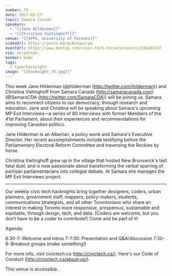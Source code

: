 ```yaml
---
number: 75
date: 2017-01-17
topic: Samara Canada
speakers:
  - "[[Jane Hilderman]]"
  - "[[Christina Vietinghoff]]"
venue: "[[SPPG, University of Toronto]]"
videoUrl: https://youtu.be/gc8Lkapsrpw
eventUrl: https://www.meetup.com/civic-tech-toronto/events/236242182
via: in-person
booker: Gabe
tags:
  - type/hacknight
image: "[[hacknight_75.jpg]]"
---
```


This week Jane Hilderman (@jhilderman (http://twitter.com/jhilderman)) and Christina Vietinghoff from Samara Canada (http://samaracanada.com) (@SamaraCDA (http://twitter.com/SamaraCDA)) will be joining us. Samara aims to reconnect citizens to our democracy, through research and education. Jane and Christina will be speaking about Samara's upcoming MP Exit Interviews—a series of 80 interviews with former Members of the 41st Parliament, about their experiences and recommendations for improving Canadian politics.

Jane Hilderman is an Albertan, a policy wonk and Samara's Executive Director. Her recent accomplishments include testifying before the Parliamentary Electoral Reform Committee and traversing the Rockies by horse.

Christina Vietinghoff grew up in the village that hosted New Brunswick's last fatal duel, and is now passionate about transforming the verbal sparring of partisan parliamentarians into collegial debate. At Samara she manages the MP Exit Interviews project.

---

Our weekly civic tech hacknights bring together designers, coders, urban planners, government staff, mappers, policy-makers, students, communications strategists, and all other Torontonians who share an interest in making Toronto more responsive, prosperous, sustainable and equitable, through design, tech, and data. (Coders are welcome, but you don’t have to be a coder to contribute!) Come and be part of it!

Agenda:

6:30-7: Welcome and intros
7-7:30: Presentation and Q&A/discussion
7:30-9: Breakout groups (make something!)

For more info, visit civictech.ca (http://civictech.ca/). Here's our Code of Conduct (http://civictech.ca/about-us/).

This venue is accessible.